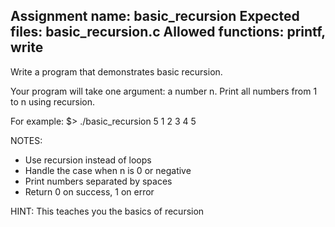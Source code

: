 Assignment name: basic_recursion
Expected files: basic_recursion.c
Allowed functions: printf, write
--------------------------------------------------------------------------------

Write a program that demonstrates basic recursion.

Your program will take one argument: a number n.
Print all numbers from 1 to n using recursion.

For example:
$> ./basic_recursion 5
1 2 3 4 5

NOTES:
- Use recursion instead of loops
- Handle the case when n is 0 or negative
- Print numbers separated by spaces
- Return 0 on success, 1 on error

HINT: This teaches you the basics of recursion